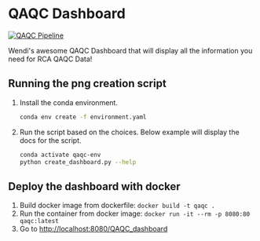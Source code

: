 # QAQC Dashboard

[![QAQC Pipeline](https://github.com/OOI-CabledArray/QAQC_dashboard/actions/workflows/pipeline.yaml/badge.svg)](https://github.com/OOI-CabledArray/QAQC_dashboard/actions/workflows/pipeline.yaml)

Wendi's awesome QAQC Dashboard that will display all the information you need for RCA QAQC Data!

## Running the png creation script

1. Install the conda environment.

    ```bash
    conda env create -f environment.yaml
    ```

2. Run the script based on the choices. Below example will display the docs for the script.

    ```bash
    conda activate qaqc-env
    python create_dashboard.py --help
    ```

## Deploy the dashboard with docker

1. Build docker image from dockerfile: `docker build -t qaqc .`
2. Run the container from docker image: `docker run -it --rm -p 8080:80 qaqc:latest`
3. Go to [http://localhost:8080/QAQC_dashboard](http://localhost:8080/QAQC_dashboard)
